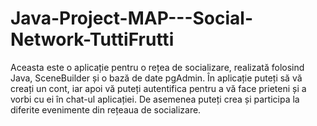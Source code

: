 # Java-Project-MAP---Social-Network-TuttiFrutti
Aceasta este o aplicație pentru o rețea de socializare, realizată folosind Java, SceneBuilder și o bază de date pgAdmin. În aplicație puteți să vă creați un cont, iar apoi vă puteți autentifica pentru a vă face prieteni și a vorbi cu ei în chat-ul aplicației. De asemenea puteți crea și participa la diferite evenimente din rețeaua de socializare.
